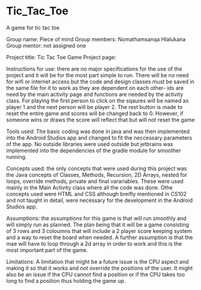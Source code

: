 # Tic_Tac_Toe
A game for tic tac toe

Group name: Piece of mind Group members: Nomathamsanqa Hlalukana Group mentor: not assigned one 

Project title: Tic Tac Toe Game Project page:

Instructions for use: there are no major specifications for the use of the project and it will be for the most part simple to run. There will be no need for wifi or internet access but the code and design classes must be saved in the same file for it to work as they are dependent on each other- ids are need by the main activity page and functions are needed by the activity class. For playing the first person to click on the sqaures will be named as player 1 and the next person will be player 2. The rest button is made to reset the entire game and scores will be changed back to 0. However, if someone wins or draws the score will reflect that but will not reset the game

Tools used: The basic coding was done in java and was then implemented into the Android Studios app and changed to fit the neccessary parameters of the app. No outside libraries were used outside but jetbrains was implemented into the dependencies of the gradle module for smoother running.

Concepts used: the only concepts that were used during this project was the Java concepts of Classes, Methods, Recursion, 2D Arrays, nested for loops, override methods, private and final varariables. These were used mainly in the Main Activity class where all the code was done. Othe concepts used were HTML and CSS although breifly mentioned in CS102 and not taught in detail, were necessary for the development in the Android Studios app.

Assumptions: the assumptions for this game is that will run smoothly and will simply run as planned. The plan being that it will be a game consisting of 3 rows and 3 coloumns that will include a 2 player score keeping system and a way to reset the board when needed. A further assumption is that the mae will have to loop through a 2d array in order to work and this is the most important part of the game.

Limitations: A limitation that might be a future issue is the CPU aspect and making it so that it works and not override the positions of the user. It might also be an issue if the CPU cannot find a position or if the CPU takes too long to find a position thus holding the game up.
